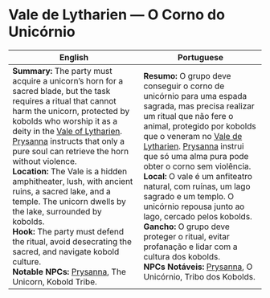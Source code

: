 # Vale de Lytharien — O Corno do Unicórnio

| English                                                                                                                                                                                                                                                                                                                                                                                                                                                                                                                                                                                                                                                                                                      | Portuguese                                                                                                                                                                                                                                                                                                                                                                                                                                                                                                                                                                                                                                                           |
| ------------------------------------------------------------------------------------------------------------------------------------------------------------------------------------------------------------------------------------------------------------------------------------------------------------------------------------------------------------------------------------------------------------------------------------------------------------------------------------------------------------------------------------------------------------------------------------------------------------------------------------------------------------------------------------------------------------ | -------------------------------------------------------------------------------------------------------------------------------------------------------------------------------------------------------------------------------------------------------------------------------------------------------------------------------------------------------------------------------------------------------------------------------------------------------------------------------------------------------------------------------------------------------------------------------------------------------------------------------------------------------------------- |
| **Summary:** The party must acquire a unicorn’s horn for a sacred blade, but the task requires a ritual that cannot harm the unicorn, protected by kobolds who worship it as a deity in the [Vale of Lytharien](location_vale_of_lytharien.md). [Prysanna](prysanna.md) instructs that only a pure soul can retrieve the horn without violence.<br>**Location:** The Vale is a hidden amphitheater, lush, with ancient ruins, a sacred lake, and a temple. The unicorn dwells by the lake, surrounded by kobolds.<br>**Hook:** The party must defend the ritual, avoid desecrating the sacred, and navigate kobold culture.<br>**Notable NPCs:** [Prysanna](prysanna.md), The Unicorn, Kobold Tribe. | **Resumo:** O grupo deve conseguir o corno de unicórnio para uma espada sagrada, mas precisa realizar um ritual que não fere o animal, protegido por kobolds que o veneram no [Vale de Lytharien](location_vale_of_lytharien.md). [Prysanna](prysanna.md) instrui que só uma alma pura pode obter o corno sem violência.<br>**Local:** O vale é um anfiteatro natural, com ruínas, um lago sagrado e um templo. O unicórnio repousa junto ao lago, cercado pelos kobolds.<br>**Gancho:** O grupo deve proteger o ritual, evitar profanação e lidar com a cultura dos kobolds.<br>**NPCs Notáveis:** [Prysanna](prysanna.md), O Unicórnio, Tribo dos Kobolds. |
